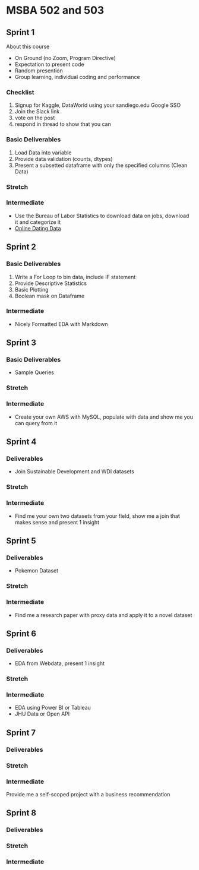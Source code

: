 # MSBA 502 and 503


## Sprint 1
About this course
- On Ground (no Zoom, Program Directive)
- Expectation to present code
- Random presention
- Group learning, individual coding and performance

### Checklist
1. Signup for Kaggle, DataWorld using your sandiego.edu Google SSO
2. Join the Slack link
3. vote on the post
4. respond in thread to show that you can

### Basic Deliverables
1. Load Data into variable
2. Provide data validation (counts, dtypes)
3. Present a subsetted dataframe with only the specified columns (Clean Data)

### Stretch

### Intermediate

* Use the Bureau of Labor Statistics to download data on jobs, download it and categorize it
* [Online Dating Data](https://www.reddit.com/r/datasets/comments/fiowrn/any_datasets_on_dating_andor_online_dating/)

## Sprint 2

### Basic Deliverables
1. Write a For Loop to bin data, include IF statement
2. Provide Descriptive Statistics
3. Basic Plotting
4. Boolean mask on Dataframe

### Intermediate
* Nicely Formatted EDA with Markdown

## Sprint 3


### Basic Deliverables
* Sample Queries

### Stretch

### Intermediate
* Create your own AWS with MySQL, populate with data and show me you can query from it

## Sprint 4

### Deliverables
* Join Sustainable Development and WDI datasets

### Stretch

### Intermediate
* Find me your own two datasets from your field, show me a join that makes sense and present 1 insight

## Sprint 5

### Deliverables
* Pokemon Dataset

### Stretch

### Intermediate
* Find me a research paper with proxy data and apply it to a novel dataset

## Sprint 6

### Deliverables
* EDA from Webdata, present 1 insight

### Stretch

### Intermediate
* EDA using Power BI or Tableau
* JHU Data or Open API

## Sprint 7

### Deliverables

### Stretch

### Intermediate
Provide me a self-scoped project with a business recommendation

## Sprint 8

### Deliverables

### Stretch

### Intermediate
